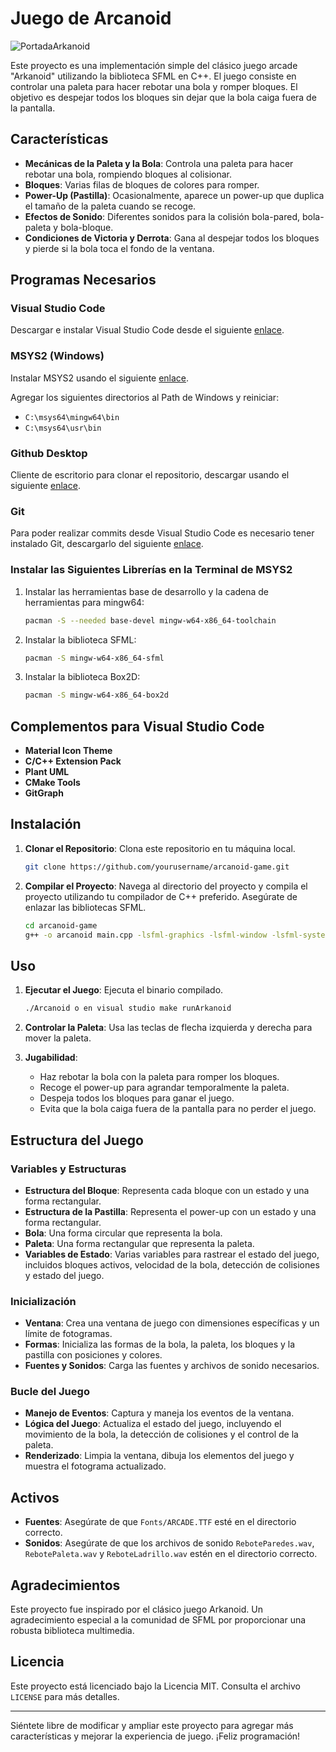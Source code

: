 # Juego de Arcanoid
![PortadaArkanoid](https://github.com/RoTtiN2/PROGRAMAS-TERCERO/assets/160083533/b7705685-a0ec-4537-a689-3bbed128dbbd)

Este proyecto es una implementación simple del clásico juego arcade "Arkanoid" utilizando la biblioteca SFML en C++. El juego consiste en controlar una paleta para hacer rebotar una bola y romper bloques. El objetivo es despejar todos los bloques sin dejar que la bola caiga fuera de la pantalla.

## Características

- **Mecánicas de la Paleta y la Bola**: Controla una paleta para hacer rebotar una bola, rompiendo bloques al colisionar.
- **Bloques**: Varias filas de bloques de colores para romper.
- **Power-Up (Pastilla)**: Ocasionalmente, aparece un power-up que duplica el tamaño de la paleta cuando se recoge.
- **Efectos de Sonido**: Diferentes sonidos para la colisión bola-pared, bola-paleta y bola-bloque.
- **Condiciones de Victoria y Derrota**: Gana al despejar todos los bloques y pierde si la bola toca el fondo de la ventana.

## Programas Necesarios

### Visual Studio Code
Descargar e instalar Visual Studio Code desde el siguiente [enlace](https://code.visualstudio.com/).

### MSYS2 (Windows)
Instalar MSYS2 usando el siguiente [enlace](https://www.msys2.org/).

Agregar los siguientes directorios al Path de Windows y reiniciar:
- `C:\msys64\mingw64\bin`
- `C:\msys64\usr\bin`

### Github Desktop
Cliente de escritorio para clonar el repositorio, descargar usando el siguiente [enlace](https://desktop.github.com/).

### Git
Para poder realizar commits desde Visual Studio Code es necesario tener instalado Git, descargarlo del siguiente [enlace](https://git-scm.com/).

### Instalar las Siguientes Librerías en la Terminal de MSYS2

1. Instalar las herramientas base de desarrollo y la cadena de herramientas para mingw64:

    ```bash
    pacman -S --needed base-devel mingw-w64-x86_64-toolchain
    ```

2. Instalar la biblioteca SFML:

    ```bash
    pacman -S mingw-w64-x86_64-sfml
    ```

3. Instalar la biblioteca Box2D:

    ```bash
    pacman -S mingw-w64-x86_64-box2d
    ```

## Complementos para Visual Studio Code

- **Material Icon Theme**
- **C/C++ Extension Pack**
- **Plant UML**
- **CMake Tools**
- **GitGraph**

## Instalación

1. **Clonar el Repositorio**: Clona este repositorio en tu máquina local.

    ```bash
    git clone https://github.com/yourusername/arcanoid-game.git
    ```

2. **Compilar el Proyecto**: Navega al directorio del proyecto y compila el proyecto utilizando tu compilador de C++ preferido. Asegúrate de enlazar las bibliotecas SFML.

    ```bash
    cd arcanoid-game
    g++ -o arcanoid main.cpp -lsfml-graphics -lsfml-window -lsfml-system -lsfml-audio
    ```

## Uso

1. **Ejecutar el Juego**: Ejecuta el binario compilado.

    ```bash
    ./Arcanoid o en visual studio make runArkanoid
    ```

2. **Controlar la Paleta**: Usa las teclas de flecha izquierda y derecha para mover la paleta.

3. **Jugabilidad**:
   - Haz rebotar la bola con la paleta para romper los bloques.
   - Recoge el power-up para agrandar temporalmente la paleta.
   - Despeja todos los bloques para ganar el juego.
   - Evita que la bola caiga fuera de la pantalla para no perder el juego.

## Estructura del Juego

### Variables y Estructuras

- **Estructura del Bloque**: Representa cada bloque con un estado y una forma rectangular.
- **Estructura de la Pastilla**: Representa el power-up con un estado y una forma rectangular.
- **Bola**: Una forma circular que representa la bola.
- **Paleta**: Una forma rectangular que representa la paleta.
- **Variables de Estado**: Varias variables para rastrear el estado del juego, incluidos bloques activos, velocidad de la bola, detección de colisiones y estado del juego.

### Inicialización

- **Ventana**: Crea una ventana de juego con dimensiones específicas y un límite de fotogramas.
- **Formas**: Inicializa las formas de la bola, la paleta, los bloques y la pastilla con posiciones y colores.
- **Fuentes y Sonidos**: Carga las fuentes y archivos de sonido necesarios.

### Bucle del Juego

- **Manejo de Eventos**: Captura y maneja los eventos de la ventana.
- **Lógica del Juego**: Actualiza el estado del juego, incluyendo el movimiento de la bola, la detección de colisiones y el control de la paleta.
- **Renderizado**: Limpia la ventana, dibuja los elementos del juego y muestra el fotograma actualizado.

## Activos

- **Fuentes**: Asegúrate de que `Fonts/ARCADE.TTF` esté en el directorio correcto.
- **Sonidos**: Asegúrate de que los archivos de sonido `ReboteParedes.wav`, `RebotePaleta.wav` y `ReboteLadrillo.wav` estén en el directorio correcto.

## Agradecimientos

Este proyecto fue inspirado por el clásico juego Arkanoid. Un agradecimiento especial a la comunidad de SFML por proporcionar una robusta biblioteca multimedia.

## Licencia

Este proyecto está licenciado bajo la Licencia MIT. Consulta el archivo `LICENSE` para más detalles.

---

Siéntete libre de modificar y ampliar este proyecto para agregar más características y mejorar la experiencia de juego. ¡Feliz programación!
